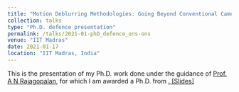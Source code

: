 ```yaml
---
title: "Motion Deblurring Methodologies: Going Beyond Conventional Cameras" 
collection: talks
type: "Ph.D. defence presentation"
permalink: /talks/2021-01-phD_defence_ons-ons
venue: "IIT Madras"
date: 2021-01-17
location: "IIT Madras, India"
---
```

<p style="text-align:left;">
   This is the presentation of my Ph.D. work done under the guidance of <a href = "https://www.ee.iitm.ac.in/~raju/">Prof. A N Rajagopalan</a>, for which I am awarded a Ph.D. from <a href = "https://www.iitm.ac.in/"><IIT Madras</a>.   
    <span style="float:right;">
          <a href="https://maheshmohanmr.github.io/files/Phd_defence_np4india_ons.pdf">&#91;Slides&#93;</a>  
    </span>
</p>

